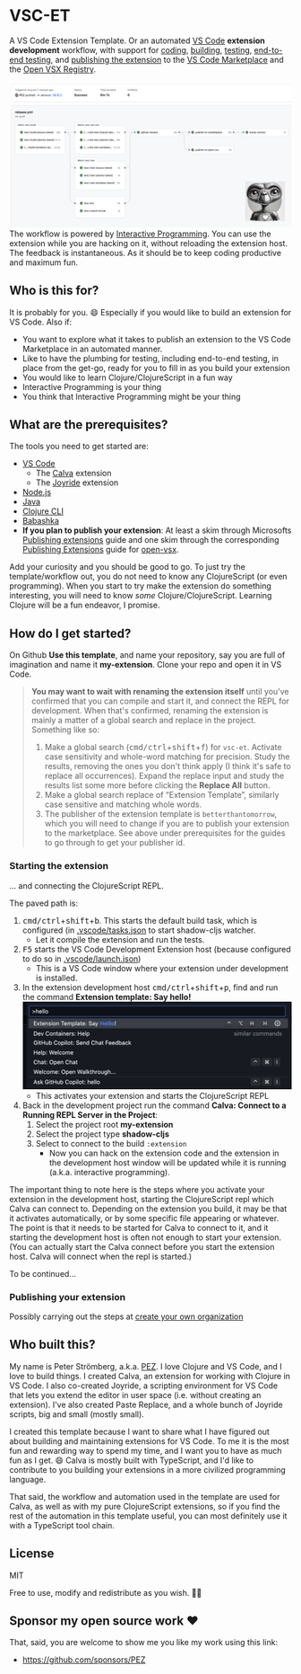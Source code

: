 # VSC-ET

A VS Code Extension Template. Or an automated [VS Code](https://code.visualstudio.com) **extension development** workflow, with support for [coding](#coding), [building](#building), [testing](#testing), [end-to-end testing](#end-to-end-testing), and [publishing the extension](#publishing-the-extension) to the [VS Code Marketplace](https://marketplace.visualstudio.com/vscode) and the [Open VSX Registry](https://open-vsx.org/).

![alt text](assets/vsc-et-published.png)
The workflow is powered by [Interactive Programming](https://en.wikipedia.org/wiki/Interactive_programming). You can use the extension while you are hacking on it, without reloading the extension host. The feedback is instantaneous. As it should be to keep coding productive and maximum fun.

## Who is this for?

It is probably for you. 😄 Especially if you would like to build an extension for VS Code. Also if:

- You want to explore what it takes to publish an extension to the VS Code Marketplace in an automated manner.
- Like to have the plumbing for testing, including end-to-end testing, in place from the get-go, ready for you to fill in as you build your extension
- You would like to learn Clojure/ClojureScript in a fun way
- Interactive Programming is your thing
- You think that Interactive Programming might be your thing

## What are the prerequisites?

The tools you need to get started are:

- [VS Code](https://code.visualstudio.com/)
  - The [Calva](https://calva.io) extension
  - The [Joyride](https://github.com/BetterThanTomorrow/joyride) extension
- [Node.js](https://nodejs.org/)
- [Java](https://jdk.java.net/23/)
- [Clojure CLI](https://clojure.org/guides/install_clojure)
- [Babashka](https://github.com/babashka/babashka#installation)
- **If you plan to publish your extension**: At least a skim through Microsofts [Publishing extensions](https://code.visualstudio.com/api/working-with-extensions/publishing-extension) guide and one skim through the corresponding [Publishing Extensions](https://github.com/EclipseFdn/open-vsx.org/wiki/Publishing-Extensions) guide for [open-vsx](https://open-vsx.org/).

Add your curiosity and you should be good to go. To just try the template/workflow out, you do not need to know any ClojureScript (or even programming). When you start to try make the extension do something interesting, you will need to know _some_ Clojure/ClojureScript. Learning Clojure will be a fun endeavor, I promise.

## How do I get started?

On Github **Use this template**, and name your repository, say you are full of imagination and name it **my-extension**. Clone your repo and open it in VS Code.
> **You may want to wait with renaming the extension itself** until you've confirmed that you can compile and start it, and connect the REPL for development. When that's confirmed, renaming the extension is mainly a matter of a global search and replace in the project. Something like so:
> 1. Make a global search (<kbd>cmd/ctrl</kbd>+<kbd>shift</kbd>+<kbd>f</kbd>) for `vsc-et`. Activate case sensitivity and whole-word matching for precision. Study the results, removing the ones you don't think apply (I think it's safe to replace all occurrences). Expand the replace input and study the results list some more before clicking the **Replace All** button.
> 1. Make a global search replace of “Extension Template”, similarly case sensitive and matching whole words.
> 1. The publisher of the extension template is `betterthantomorrow`, which you will need to change if you are to publish your extension to the marketplace. See above under prerequisites for the guides to go through to get your publisher id.

### Starting the extension

... and connecting the ClojureScript REPL.

The paved path is:

1. <kbd>cmd/ctrl</kbd>+<kbd>shift</kbd>+<kbd>b</kbd>. This starts the default build task, which is configured (in [.vscode/tasks.json](.vscode/tasks.json) to start shadow-cljs watcher.
   * Let it compile the extension and run the tests.
1. <kbd>F5</kbd> starts the VS Code Development Extension host (because configured to do so in [.vscode/launch.json](.vscode/launch.json))
   * This is a VS Code window where your extension under development is installed.
1. In the extension development host <kbd>cmd/ctrl</kbd>+<kbd>shift</kbd>+<kbd>p</kbd>, find and run the command **Extension template: Say hello!**
   ![VS Code Command Palette, ET hHello command](assets/usage/say-hello.png)
   * This activates your extension and starts the ClojureScript REPL
1. Back in the development project run the command **Calva: Connect to a Running REPL Server in the Project**:
   1. Select the project root **my-extension**
   1. Select the project type **shadow-cljs**
   1. Select to connect to the build `:extension`
      * Now you can hack on the extension code and the extension in the development host window will be updated while it is running (a.k.a. interactive programming).

The important thing to note here is the steps where you activate your extension in the development host, starting the ClojureScript repl which Calva can connect to. Depending on the extension you build, it may be that it activates automatically, or by some specific file appearing or whatever. The point is that it needs to be started for Calva to connect to it, and it starting the development host is often not enough to start your extension. (You can actually start the Calva connect before you start the extension host. Calva will connect when the repl is started.)

To be continued...

### Publishing your extension

Possibly carrying out the steps at [create your own organization](https://learn.microsoft.com/azure/devops/organizations/accounts/create-organization)

## Who built this?

My name is Peter Strömberg, a.k.a. [PEZ](https://github.com/PEZ). I love Clojure and VS Code, and I love to build things. I created Calva, an extension for working with Clojure in VS Code. I also co-created Joyride, a scripting environment for VS Code that lets you extend the editor in user space (i.e. without creating an extension). I've also created Paste Replace, and a whole bunch of Joyride scripts, big and small (mostly small).

I created this template because I want to share what I have figured out about building and maintaining extensions for VS Code. To me it is the most fun and rewarding way to spend my time, and I want you to have as much fun as I get. 😄 Calva is mostly built with TypeScript, and I'd like to contribute to you building your extensions in a more civilized programming language.

That said, the workflow and automation used in the template are used for Calva, as well as with my pure ClojureScript extensions, so if you find the rest of the automation in this template useful, you can most definitely use it with a TypeScript tool chain.

## License

MIT

Free to use, modify and redistribute as you wish. 🍻🗽

## Sponsor my open source work ♥️

That, said, you are welcome to show me you like my work using this link:

* https://github.com/sponsors/PEZ
